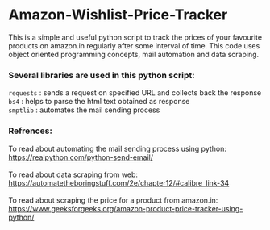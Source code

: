 # Amazon-Wishlist-Price-Tracker

This is a simple and useful python script to track the prices of your favourite products on amazon.in regularly after some interval of time. This code uses object oriented programming concepts, mail automation and data scraping.


<h3>Several libraries are used in this python script:</h3>

<code>requests</code> : sends a request on specified URL and collects back the response<br>
<code>bs4</code> : helps to parse the html text obtained as response<br>
<code>smptlib</code> : automates the mail sending process<br>


<h3>Refrences:</h3>

To read about automating the mail sending process using python:<br>https://realpython.com/python-send-email/<br><br>
To read about data scraping from web:<br>https://automatetheboringstuff.com/2e/chapter12/#calibre_link-34<br><br>
To read about scraping the price for a product from amazon.in:<br>https://www.geeksforgeeks.org/amazon-product-price-tracker-using-python/

